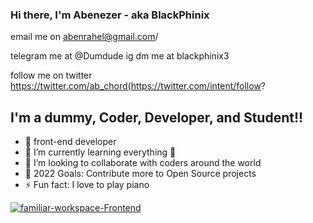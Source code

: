 ### Hi there, I'm Abenezer - aka BlackPhinix  

email me on abenrahel@gmail.com/

telegram me at @Dumdude
ig dm me at blackphinix3

follow me on twitter https://twitter.com/ab_chord(https://twitter.com/intent/follow?

## I'm a dummy, Coder, Developer, and Student!!

- 🔭 front-end developer
- 🌱 I’m currently learning everything 🤣
- 👯 I’m looking to collaborate with coders around the world
- 🥅 2022 Goals: Contribute more to Open Source projects
- ⚡ Fun fact: I love to play piano 



[![familiar-workspace-Frontend](https://img.shields.io/badge/Made%20with-JavaScript-1f425f.svg)](https://www.javascript.com)
